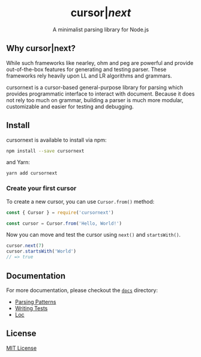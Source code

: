 <h1 align="center">
  cursor|<i class="text-blue">next</i>
</h1>

<p align="center">A minimalist parsing library for Node.js</p>

## Why cursor|next?

While such frameworks like nearley, ohm and peg are powerful and provide out-of-the-box features for generating and testing parser. These frameworks rely heavily upon LL and LR algorithms and grammars.

cursornext is a cursor-based general-purpose library for parsing which provides programmatic interface to interact with document. Because it does not rely too much on grammar, building a parser is much more modular, customizable and easier for testing and debugging.

## Install

cursornext is available to install via npm:

```bash
npm install --save cursornext
```

and Yarn:

```
yarn add cursornext
```

### Create your first cursor

To create a new cursor, you can use `Cursor.from()` method:

```js
const { Cursor } = require('cursornext')

const cursor = Cursor.from('Hello, World!')
```

Now you can move and test the cursor using `next()` and `startsWith()`.

```ts
cursor.next(7)
cursor.startsWith('World')
// => true
```

## Documentation

For more documentation, please checkout the [`docs`](./docs) directory:

- [Parsing Patterns](./docs/01-parsing-patterns.md)
- [Writing Tests](./docs/02-writing-tests.md)
- [Loc](./docs/03-loc.md)

## License

[MIT License](LICENSE)
